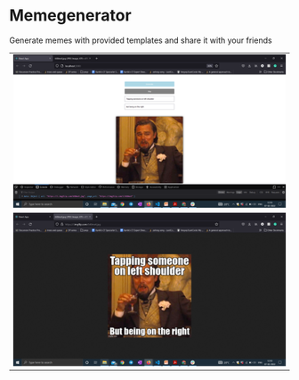 # Memegenerator
Generate memes with provided templates and share it with your friends

<table style="width:100%">
 
  <tr>
     <td><img src='Screenshot (22).png'></td>
  </tr>

  <tr>
    <td><img src='Screenshot (23).png'></td>
  </tr>
</table> 
